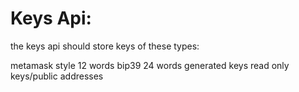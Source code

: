 # Keys Api:

the keys api should store keys of these types:

metamask style 12 words
bip39 24 words generated keys
read only keys/public addresses

